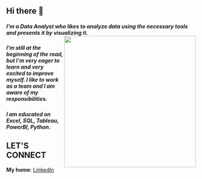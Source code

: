 ## Hi there 👋

##### I'm a Data Analyst who likes to analyze data using the necessary tools and presents it by visualizing it.  <img src ="https://images.anytask.com/resources/user/257cfe0d49459bec/task/1611723589513_post-social-data-for-publishers-tail.png" width="350" height="auto" align="right">
##### I'm still at the beginning of the road, but I'm very eager to learn and very excited to improve myself. I like to work as a team and I am aware of my responsibilities.  
##### I am educated on Excel, SQL, Tableau, PowerBI, Python. 

## LET'S CONNECT
**My home**: <a href= "https://www.linkedin.com/in/gulberin-heja-baran-90ab4224a/" >Linkedln</a>
